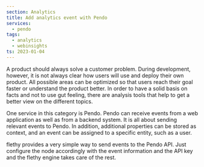```yaml
---
section: Analytics
title: Add analytics event with Pendo
services:
  - pendo
tags:
  - analytics
  - webinsights
ts: 2023-01-04
---
```


A product should always solve a customer problem. During development, however, it is not always clear how users will use and deploy their own product. All possible areas can be optimized so that users reach their goal faster or understand the product better. In order to have a solid basis on facts and not to use gut feeling, there are analysis tools that help to get a better view on the different topics.

One service in this category is Pendo. Pendo can receive events from a web application as well as from a backend system. It is all about sending relevant events to Pendo. In addition, additional properties can be stored as context, and an event can be assigned to a specific entity, such as a user.

flethy provides a very simple way to send events to the Pendo API. Just configure the node accordingly with the event information and the API key and the flethy engine takes care of the rest.
